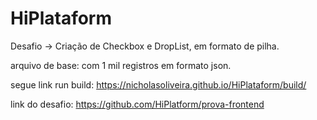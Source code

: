 # HiPlataform

Desafio ->
Criação de Checkbox e DropList, em formato de pilha.

arquivo de base: com 1 mil registros em formato json.

segue link run build: https://nicholasoliveira.github.io/HiPlataform/build/

link do desafio: https://github.com/HiPlatform/prova-frontend
